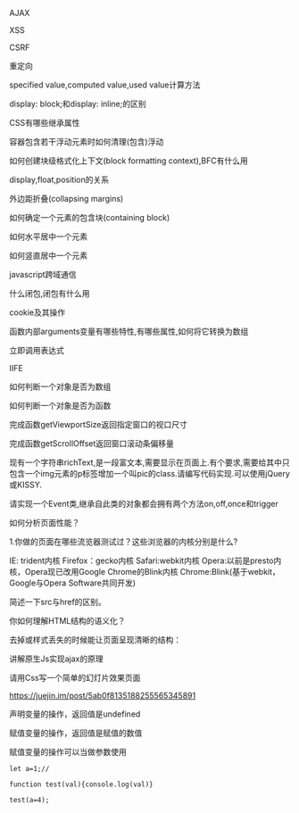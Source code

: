 AJAX

XSS

CSRF

重定向



specified value,computed value,used value计算方法


display: block;和display: inline;的区别


CSS有哪些继承属性


容器包含若干浮动元素时如何清理(包含)浮动



如何创建块级格式化上下文(block formatting context),BFC有什么用


display,float,position的关系


外边距折叠(collapsing margins)


如何确定一个元素的包含块(containing block)




如何水平居中一个元素


如何竖直居中一个元素



javascript跨域通信




什么闭包,闭包有什么用



cookie及其操作




函数内部arguments变量有哪些特性,有哪些属性,如何将它转换为数组



立即调用表达式

IIFE



如何判断一个对象是否为数组


如何判断一个对象是否为函数


完成函数getViewportSize返回指定窗口的视口尺寸


完成函数getScrollOffset返回窗口滚动条偏移量



现有一个字符串richText,是一段富文本,需要显示在页面上.有个要求,需要给其中只包含一个img元素的p标签增加一个叫pic的class.请编写代码实现.可以使用jQuery或KISSY.

请实现一个Event类,继承自此类的对象都会拥有两个方法on,off,once和trigger





如何分析页面性能？



1.你做的页面在哪些流览器测试过？这些浏览器的内核分别是什么?

 IE: trident内核 
 Firefox：gecko内核 
 Safari:webkit内核
 Opera:以前是presto内核，Opera现已改用Google Chrome的Blink内核
 Chrome:Blink(基于webkit，Google与Opera Software共同开发) 


 简述一下src与href的区别。




你如何理解HTML结构的语义化？

去掉或样式丢失的时候能让页面呈现清晰的结构：



讲解原生Js实现ajax的原理


请用Css写一个简单的幻灯片效果页面




https://juejin.im/post/5ab0f8135188255565345891



声明变量的操作，返回值是undefined

赋值变量的操作，返回值是赋值的数值

赋值变量的操作可以当做参数使用

```
let a=1;//

function test(val){console.log(val)}

test(a=4);

```